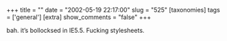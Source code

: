 +++
title = ""
date = "2002-05-19 22:17:00"
slug = "525"
[taxonomies]
tags = ['general']
[extra]
show_comments = "false"
+++

bah. it’s bollocksed in IE5.5. Fucking stylesheets.
